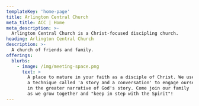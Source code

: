```yaml
---
templateKey: 'home-page'
title: Arlington Central Church
meta_title: ACC | Home
meta_description: >-
  Arlington Central Church is a Christ-focused discipling church.
heading: Arlington Central Church
description: >-
  A church of friends and family.
offerings:
  blurbs:
    - image: /img/meeting-space.png
      text: >
        A place to mature in your faith as a disciple of Christ. We use
        a technique called 'a story and a conversation' to engage ourselves
        in the greater narrative of God's story. Come join our family
        as we grow together and "keep in step with the Spirit"!
---
```

